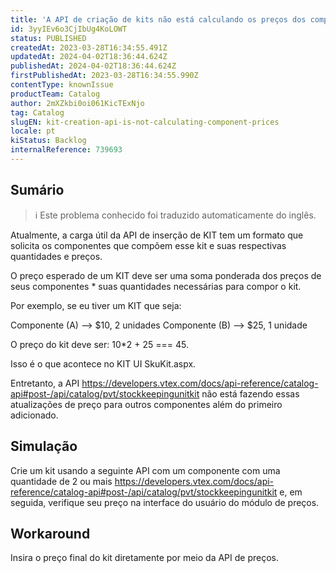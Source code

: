 ```yaml
---
title: 'A API de criação de kits não está calculando os preços dos componentes'
id: 3yyIEv6o3CjIbUg4KoLOWT
status: PUBLISHED
createdAt: 2023-03-28T16:34:55.491Z
updatedAt: 2024-04-02T18:36:44.624Z
publishedAt: 2024-04-02T18:36:44.624Z
firstPublishedAt: 2023-03-28T16:34:55.990Z
contentType: knownIssue
productTeam: Catalog
author: 2mXZkbi0oi061KicTExNjo
tag: Catalog
slugEN: kit-creation-api-is-not-calculating-component-prices
locale: pt
kiStatus: Backlog
internalReference: 739693
---
```


## Sumário

>ℹ️ Este problema conhecido foi traduzido automaticamente do inglês.


Atualmente, a carga útil da API de inserção de KIT tem um formato que solicita os componentes que compõem esse kit e suas respectivas quantidades e preços.

O preço esperado de um KIT deve ser uma soma ponderada dos preços de seus componentes * suas quantidades necessárias para compor o kit.

Por exemplo, se eu tiver um KIT que seja:

Componente (A) --> $10, 2 unidades
Componente (B) --> $25, 1 unidade

O preço do kit deve ser: 10*2 + 25 === 45.

Isso é o que acontece no KIT UI SkuKit.aspx.

Entretanto, a API https://developers.vtex.com/docs/api-reference/catalog-api#post-/api/catalog/pvt/stockkeepingunitkit não está fazendo essas atualizações de preço para outros componentes além do primeiro adicionado.


## Simulação


Crie um kit usando a seguinte API com um componente com uma quantidade de 2 ou mais https://developers.vtex.com/docs/api-reference/catalog-api#post-/api/catalog/pvt/stockkeepingunitkit e, em seguida, verifique seu preço na interface do usuário do módulo de preços.



## Workaround


Insira o preço final do kit diretamente por meio da API de preços.

